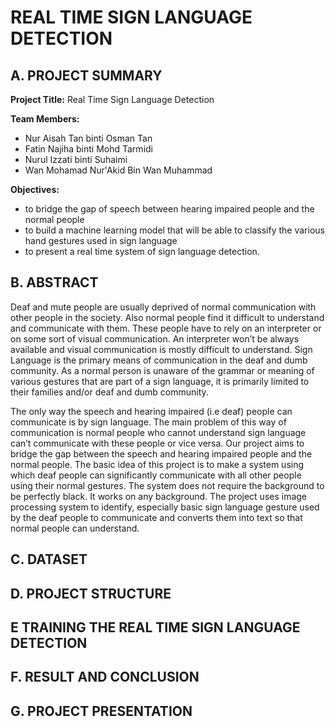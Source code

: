 
# REAL TIME SIGN LANGUAGE DETECTION

## A. PROJECT SUMMARY

**Project Title:** Real Time Sign Language Detection

**Team Members:** 
- Nur Aisah Tan binti Osman Tan
- Fatin Najiha binti Mohd Tarmidi
- Nurul Izzati binti Suhaimi
- Wan Mohamad Nur'Akid Bin Wan Muhammad


**Objectives:**
- to bridge the gap of speech between hearing impaired people and the normal people
- to build a machine learning model that will be able to classify the various hand gestures used in sign language
- to present a real time system of sign language detection.


##  B. ABSTRACT 

Deaf and mute people are usually deprived of normal communication with other people in the society. Also normal people find it difficult to understand and communicate with them. These people have to rely on an interpreter or on some sort of visual communication. An interpreter won’t be always available and visual communication is mostly difficult to understand. Sign Language is the primary means of communication in the deaf and dumb community. As a normal person is unaware of the grammar or meaning of various gestures that are part of a sign language, it is primarily limited to their families and/or deaf and dumb community.

The only way the speech and hearing impaired (i.e deaf) people can communicate is by sign language. The main problem of this way of communication is normal people who cannot understand sign language can’t communicate with these people or vice versa. Our project aims to bridge the gap between the speech and hearing impaired people and the normal people. The basic idea of this project is to make a system using which deaf people can significantly communicate with all other people using their normal gestures. The system does not require the background to be perfectly black. It works on any background. The project uses image processing system to identify, especially basic sign language gesture used by the deaf people to communicate and converts them into text so that normal people can understand.

## C.  DATASET

## D.   PROJECT STRUCTURE

## E   TRAINING THE REAL TIME SIGN LANGUAGE DETECTION

## F.  RESULT AND CONCLUSION

## G.   PROJECT PRESENTATION 




